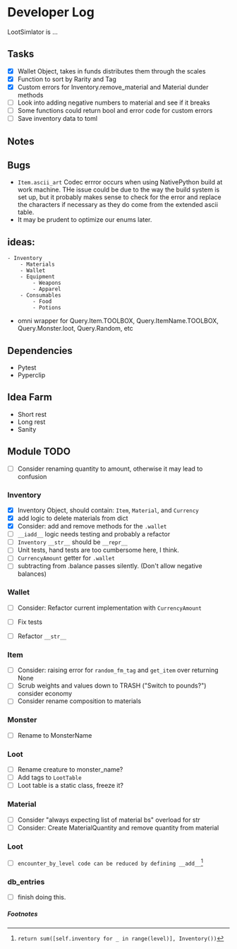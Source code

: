 # Developer Log
LootSimlator is ...

## Tasks
- [X] Wallet Object, takes in funds distributes them through the scales
- [X] Function to sort by Rarity and Tag
- [X] Custom errors for Inventory.remove_material and Material dunder methods
- [ ] Look into adding negative numbers to material and see if it breaks
- [ ] Some functions could return bool and error code for custom errors
- [ ] Save inventory data to toml

## Notes

## Bugs
- `Item.ascii_art` Codec errror occurs when using NativePython build at work machine. THe issue could be due to the way the build system is set up, but it probably makes sense to check for the error and replace the characters if necessary as they do come from the extended ascii table.
- It may be prudent to optimize our enums later.

## ideas:
```
- Inventory
    - Materials
    - Wallet
    - Equipment
        - Weapons
        - Apparel
    - Consumables
        - Food
        - Potions

```

- omni wrapper for Query.Item.TOOLBOX, Query.ItemName.TOOLBOX, Query.Monster.loot, Query.Random, etc

## Dependencies
- Pytest
- Pyperclip

## Idea Farm
- Short rest
- Long rest
- Sanity


## Module TODO
- [ ] Consider renaming quantity to amount, otherwise it may lead to confusion

### Inventory
- [X] Inventory Object, should contain: `Item`, `Material`, and `Currency`
- [X] add logic to delete materials from dict
- [X] Consider: add and remove methods for the `.wallet`
- [ ] `__iadd__` logic needs testing and probably a refactor 
- [ ] `Inventory` `__str__` should be `__repr__`
- [ ] Unit tests, hand tests are too cumbersome here, I think.
- [ ] `CurrencyAmount` getter for `.wallet`
- [ ] subtracting from .balance passes silently. (Don't allow negative balances)

### Wallet
- [ ] Consider: Refactor current implementation with `CurrencyAmount` 
- [ ] Fix tests
- [ ] Refactor `__str__`


### Item
- [ ] Consider: raising error for `random_fm_tag` and `get_item` over returning None
- [ ] Scrub weights and values down to TRASH ("Switch to pounds?") consider economy
- [ ] Consider rename composition to materials

### Monster
- [ ] Rename to MonsterName

### Loot
- [ ] Rename creature to monster_name?
- [ ] Add tags to `LootTable`
- [ ] Loot table is a static class, freeze it?

### Material
- [ ] Consider "always expecting list of material bs" overload for str
- [ ] Consider: Create MaterialQuantity and remove quantity from material

### Loot
- [ ] `encounter_by_level code can be reduced by defining __add__`[^1]


### db_entries
- [ ] finish doing this.




##### Footnotes
[^1]: `return sum([self.inventory for _ in range(level)], Inventory())`
